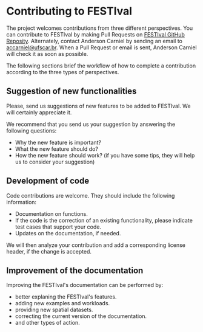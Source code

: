 # Contributing to FESTIval

The project welcomes contributions from three different perspectives. You can contribute to FESTIval by making Pull Requests on [FESTIval GitHub Reposity](https://github.com/accarniel/FESTIval). Alternately, contact Anderson Carniel by sending an email to <accarniel@ufscar.br>. When a Pull Request or email is sent, Anderson Carniel will check it as soon as possible. 

The following sections brief the workflow of how to complete a contribution according to the three types of perspectives.

## Suggestion of new functionalities

Please, send us suggestions of new features to be added to FESTIval. We will certainly appreciate it.

We recommend that you send us your suggestion by answering the following questions:

* Why the new feature is important?
* What the new feature should do?
* How the new feature should work? (if you have some tips, they will help us to consider your suggestion)

## Development of code

Code contributions are welcome. They should include the following information:

* Documentation on functions.
* If the code is the correction of an existing functionality, please indicate test cases that support your code.
* Updates on the documentation, if needed.

We will then analyze your contribution and add a corresponding license header, if the change is accepted.

## Improvement of the documentation

Improving the FESTIval's documentation can be performed by:

* better explaning the FESTIval's features.
* adding new examples and workloads.
* providing new spatial datasets.
* correcting the current version of the documentation.
* and other types of action.

